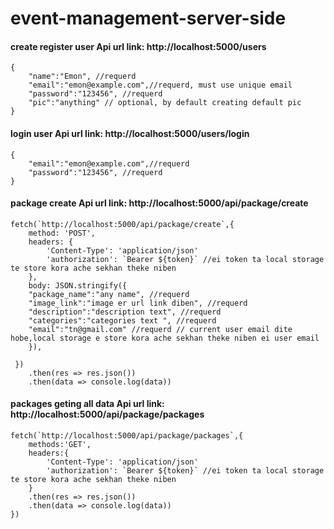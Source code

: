 # event-management-server-side

#### create register user Api url link: http://localhost:5000/users

```body pass Data example:
{
    "name":"Emon", //requerd
    "email":"emon@example.com",//requerd, must use unique email
    "password":"123456", //requerd
    "pic":"anything" // optional, by default creating default pic
}
```

#### login user Api url link: http://localhost:5000/users/login

```body pass Data example:
{
    "email":"emon@example.com",//requerd
    "password":"123456", //requerd
}
```

#### package create Api url link: http://localhost:5000/api/package/create

```Creating Package Example :
fetch(`http://localhost:5000/api/package/create`,{
    method: 'POST',
    headers: {
        'Content-Type': 'application/json'
        'authorization': `Bearer ${token}` //ei token ta local storage te store kora ache sekhan theke niben
    },
    body: JSON.stringify({
    "package_name":"any name", //requerd
    "image_link":"image er url link diben", //requerd
    "description":"description text", //requerd
    "categories":"categories text ", //requerd
    "email":"tn@gmail.com" //requerd // current user email dite hobe,local storage e store kora ache sekhan theke niben ei user email
    }),

 })
    .then(res => res.json())
    .then(data => console.log(data))

```

#### packages geting all data Api url link: http://localhost:5000/api/package/packages

```Geting Packages Example :
fetch(`http://localhost:5000/api/package/packages`,{
    methods:'GET',
    headers:{
        'Content-Type': 'application/json'
        'authorization': `Bearer ${token}` //ei token ta local storage te store kora ache sekhan theke niben
    }
    .then(res => res.json())
    .then(data => console.log(data))
})

```
